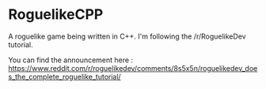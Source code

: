 # RoguelikeCPP
A roguelike game being written in C++. I'm following the /r/RoguelikeDev tutorial.

You can find the announcement here : https://www.reddit.com/r/roguelikedev/comments/8s5x5n/roguelikedev_does_the_complete_roguelike_tutorial/
